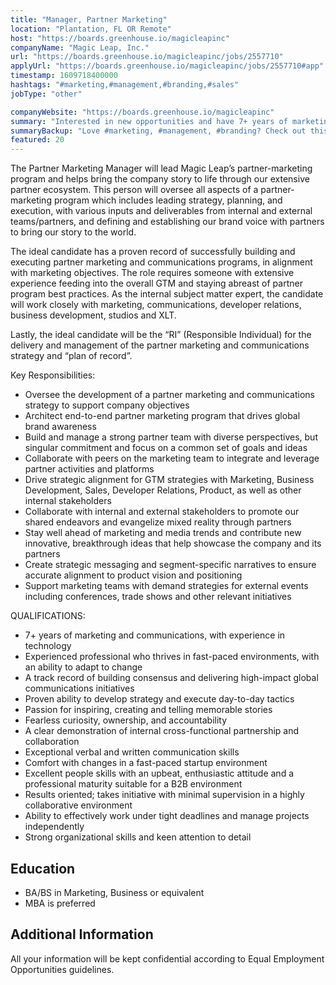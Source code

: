 ```yaml
---
title: "Manager, Partner Marketing"
location: "Plantation, FL OR Remote"
host: "https://boards.greenhouse.io/magicleapinc"
companyName: "Magic Leap, Inc."
url: "https://boards.greenhouse.io/magicleapinc/jobs/2557710"
applyUrl: "https://boards.greenhouse.io/magicleapinc/jobs/2557710#app"
timestamp: 1609718400000
hashtags: "#marketing,#management,#branding,#sales"
jobType: "other"

companyWebsite: "https://boards.greenhouse.io/magicleapinc"
summary: "Interested in new opportunities and have 7+ years of marketing and communications, with experience in technology? Magic Leap, Inc. has a job opening for a manager."
summaryBackup: "Love #marketing, #management, #branding? Check out this job post!"
featured: 20
---
```


The Partner Marketing Manager will lead Magic Leap’s partner-marketing program and helps bring the company story to life through our extensive partner ecosystem. This person will oversee all aspects of a partner-marketing program which includes leading strategy, planning, and execution, with various inputs and deliverables from internal and external teams/partners, and defining and establishing our brand voice with partners to bring our story to the world. 

The ideal candidate has a proven record of successfully building and executing partner marketing and communications programs, in alignment with marketing objectives. The role requires someone with extensive experience feeding into the overall GTM and staying abreast of partner program best practices. As the internal subject matter expert, the candidate will work closely with marketing, communications, developer relations, business development, studios and XLT. 

Lastly, the ideal candidate will be the “RI” (Responsible Individual) for the delivery and management of the partner marketing and communications strategy and “plan of record”. 

Key Responsibilities:

*   Oversee the development of a partner marketing and communications strategy to support company objectives
*   Architect end-to-end partner marketing program that drives global brand awareness
*   Build and manage a strong partner team with diverse perspectives, but singular commitment and focus on a common set of goals and ideas
*   Collaborate with peers on the marketing team to integrate and leverage partner activities and platforms 
*   Drive strategic alignment for GTM strategies with Marketing, Business Development, Sales, Developer Relations, Product, as well as other internal stakeholders
*   Collaborate with internal and external stakeholders to promote our shared endeavors and evangelize mixed reality through partners
*   Stay well ahead of marketing and media trends and contribute new innovative, breakthrough ideas that help showcase the company and its partners 
*   Create strategic messaging and segment-specific narratives to ensure accurate alignment to product vision and positioning
*   Support marketing teams with demand strategies for external events including conferences, trade shows and other relevant initiatives

QUALIFICATIONS:

*   7+ years of marketing and communications, with experience in technology 
*   Experienced professional who thrives in fast-paced environments, with an ability to adapt to change
*   A track record of building consensus and delivering high-impact global communications initiatives 
*   Proven ability to develop strategy and execute day-to-day tactics
*   Passion for inspiring, creating and telling memorable stories
*   Fearless curiosity, ownership, and accountability
*   A clear demonstration of internal cross-functional partnership and collaboration
*   Exceptional verbal and written communication skills
*   Comfort with changes in a fast-paced startup environment
*   Excellent people skills with an upbeat, enthusiastic attitude and a professional maturity suitable for a B2B environment
*   Results oriented; takes initiative with minimal supervision in a highly collaborative environment
*   Ability to effectively work under tight deadlines and manage projects independently
*   Strong organizational skills and keen attention to detail

## Education

*   BA/BS in Marketing, Business or equivalent
*   MBA is preferred

## Additional Information

All your information will be kept confidential according to Equal Employment Opportunities guidelines.
